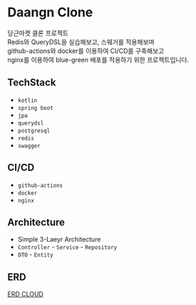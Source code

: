 # Daangn Clone
당근마켓 클론 프로젝트 <br>
Redis와 QueryDSL을 실습해보고, 스웨거를 적용해보며 <br>
github-actions와 docker를 이용하여 CI/CD를 구축해보고 <br>
nginx를 이용하여 blue-green 배포를 적용하기 위한 프로젝트입니다.

## TechStack
- `kotlin`
- `spring boot`
- `jpa`
- `querydsl`
- `postgresql`
- `redis`
- `swagger`

## CI/CD
- `github-actions`
- `docker`
- `nginx`

## Architecture
- Simple 3-Laeyr Architecture
- `Controller` - `Service` - `Repository`
- `DTO` - `Entity`

## ERD
[ERD CLOUD](https://www.erdcloud.com/d/Y7YFxXZM2PaHs6ZdC)